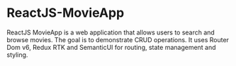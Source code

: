 # ReactJS-MovieApp
ReactJS MovieApp is a web application that allows users to search and browse movies.  The goal is to demonstrate CRUD operations. It uses Router Dom v6, Redux RTK and SemanticUI for routing, state management and styling.
